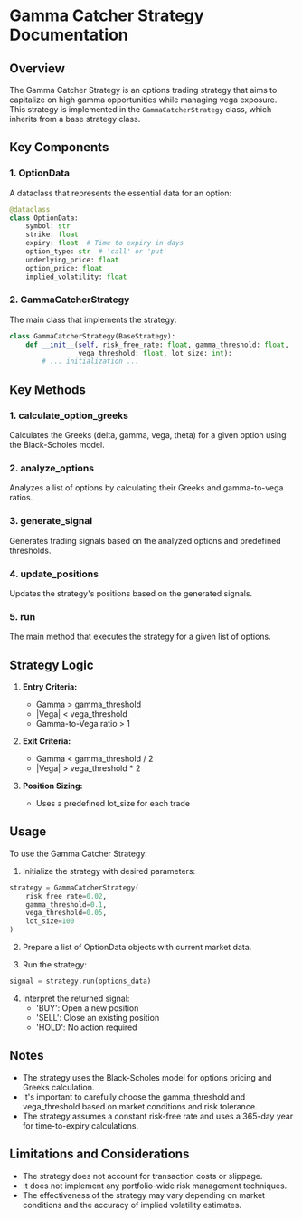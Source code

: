 # Gamma Catcher Strategy Documentation

## Overview

The Gamma Catcher Strategy is an options trading strategy that aims to capitalize on high gamma opportunities while managing vega exposure. This strategy is implemented in the `GammaCatcherStrategy` class, which inherits from a base strategy class.

## Key Components

### 1. OptionData

A dataclass that represents the essential data for an option:

```python
@dataclass
class OptionData:
    symbol: str
    strike: float
    expiry: float  # Time to expiry in days
    option_type: str  # 'call' or 'put'
    underlying_price: float
    option_price: float
    implied_volatility: float
```

### 2. GammaCatcherStrategy

The main class that implements the strategy:

```python
class GammaCatcherStrategy(BaseStrategy):
    def __init__(self, risk_free_rate: float, gamma_threshold: float,
                 vega_threshold: float, lot_size: int):
        # ... initialization ...
```

## Key Methods

### 1. calculate_option_greeks

Calculates the Greeks (delta, gamma, vega, theta) for a given option using the Black-Scholes model.

### 2. analyze_options

Analyzes a list of options by calculating their Greeks and gamma-to-vega ratios.

### 3. generate_signal

Generates trading signals based on the analyzed options and predefined thresholds.

### 4. update_positions

Updates the strategy's positions based on the generated signals.

### 5. run

The main method that executes the strategy for a given list of options.

## Strategy Logic

1. **Entry Criteria:**

   - Gamma > gamma_threshold
   - |Vega| < vega_threshold
   - Gamma-to-Vega ratio > 1

2. **Exit Criteria:**

   - Gamma < gamma_threshold / 2
   - |Vega| > vega_threshold \* 2

3. **Position Sizing:**
   - Uses a predefined lot_size for each trade

## Usage

To use the Gamma Catcher Strategy:

1. Initialize the strategy with desired parameters:

```python
strategy = GammaCatcherStrategy(
    risk_free_rate=0.02,
    gamma_threshold=0.1,
    vega_threshold=0.05,
    lot_size=100
)
```

2. Prepare a list of OptionData objects with current market data.

3. Run the strategy:

```python
signal = strategy.run(options_data)
```

4. Interpret the returned signal:
   - 'BUY': Open a new position
   - 'SELL': Close an existing position
   - 'HOLD': No action required

## Notes

- The strategy uses the Black-Scholes model for options pricing and Greeks calculation.
- It's important to carefully choose the gamma_threshold and vega_threshold based on market conditions and risk tolerance.
- The strategy assumes a constant risk-free rate and uses a 365-day year for time-to-expiry calculations.

## Limitations and Considerations

- The strategy does not account for transaction costs or slippage.
- It does not implement any portfolio-wide risk management techniques.
- The effectiveness of the strategy may vary depending on market conditions and the accuracy of implied volatility estimates.
